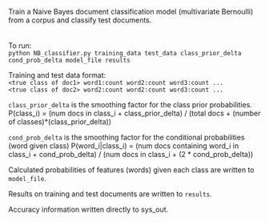 Train a Naive Bayes document classification model (multivariate Bernoulli) from a corpus and classify test documents.  
\
\
To run:\
``python NB_classifier.py training_data test_data class_prior_delta cond_prob_delta model_file results``

Training and test data format:\
  ``<true class of doc1> word1:count word2:count word3:count ...``\
  ``<true class of doc2> word2:count word2:count word3:count ...``

``class_prior_delta`` is the smoothing factor for the class prior probabilities.
  P(class_i) = (num docs in class_i + class_prior_delta) / (total docs + (number of classes)*(class_prior_delta))

``cond_prob_delta`` is the smoothing factor for the conditional probabilities (word given class)
  P(word_i|class_i) = (num docs containing word_i in class_i + cond_prob_delta) / (num docs in class_i + (2 * cond_prob_delta))

Calculated probabilities of features (words) given each class are written to ``model_file``.

Results on training and test documents are written to ``results``. 

Accuracy information written directly to sys_out.
